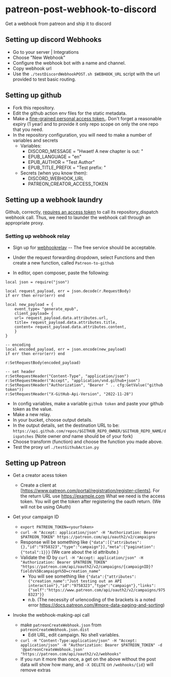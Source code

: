 # patreon-post-webhook-to-discord
Get a webhook from patreon and ship it to discord


## Setting up discord Webhooks

* Go to your server | Integrations
* Choose "New Webhook"
* Configure the webhook bot with a name and channel.
* Copy webhook url
* Use the `./testDiscordWebhookPOST.sh $WEBHOOK_URL` script with the url provided to test basic routing.

## Setting up github

* Fork this repository.
* Edit the github action env files for the static metadata.
* Make a [fine-grained personal access token.](https://docs.github.com/en/authentication/keeping-your-account-and-data-secure/creating-a-personal-access-token#creating-a-fine-grained-personal-access-token). Don't forget a reasonable expiry (1 year) and to provide it only repo scope on only the one repo that you need.
* In the repository configuration, you will need to make a number of variables and secrets
  * Variables: 
    * DISCORD_MESSAGE = "Hwaet! A new chapter is out: "
    * EPUB_LANGUAGE = "en"
    * EPUB_AUTHOR = "Test Author"
    * EPUB_TITLE_PREFIX = "Test prefix: "
  * Secrets (when you know them):
    * DISCORD_WEBHOOK_URL
    * PATREON_CREATOR_ACCESS_TOKEN


## Setting up a webhook laundry

Github, correctly, [requires an access token](https://docs.github.com/en/rest/repos/repos?apiVersion=2022-11-28#create-a-repository-dispatch-event) to call its repository_dispatch webhook call. Thus, we need to launder the webhook call through an appropriate proxy. 


### Setting up webhook relay



* Sign up for [webhookrelay](https://my.webhookrelay.com/) -- The free service should be acceptable.

* Under the request forwarding dropdown, select Functions and then create a new function, called `Patreon-to-github`
* In editor, open composer, paste the following:

```{.lua}
local json = require("json")

local request_payload, err = json.decode(r.RequestBody)
if err then error(err) end

local new_payload = {
    event_type= "generate_epub",
    client_payload= {
    url= request_payload.data.attributes.url, 
    title= request_payload.data.attributes.title,
    content= request_payload.data.attributes.content,
    }
}

-- encoding
local encoded_payload, err = json.encode(new_payload)
if err then error(err) end

r:SetRequestBody(encoded_payload)

-- set header
r:SetRequestHeader("Content-Type", "application/json")
r:SetRequestHeader("Accept", "application/vnd.github+json")
r:SetRequestHeader("Authorization", "Bearer " .. cfg:GetValue("github token"))
r:SetRequestHeader("X-GitHub-Api-Version", "2022-11-28")

```
* In config variables, make a variable `github token` and paste your github token as the value.
* Make a new relay.
* In your bucket, choose output details.
* In the output details, set the destination URL to be: `https://api.github.com/repos/$GITHUB_REPO_OWNER/$GITHUB_REPO_NAME/dispatches`  (Note owner *and* name should be of your fork)
* Choose transform (function) and choose the function you made above.
* Test the proxy url `./testGithubAction.py`


## Setting up Patreon
* Get a creator acess token
  * Create a client at [https://www.patreon.com/portal/registration/register-clients]. For the return URL use https://example.com What we need is the access token. You will get the token after registering the oauth return. (We will not be using OAuth)
* Get your campaign ID
  * `export PATREON_TOKEN=<yourToken>`
  * `curl -H "Accept: application/json" -H "Authorization: Bearer $PATREON_TOKEN" https://patreon.com/api/oauth2/v2/campaigns`
  * Response will be something like `{"data":[{"attributes":{},"id":"9758323","type":"campaign"}],"meta":{"pagination":{"total":1}}}` (We care about the id attribute.)  
  * Validate the ID by `curl -H "Accept: application/json" -H "Authorization: Bearer $PATREON_TOKEN" "https://patreon.com/api/oauth2/v2/campaigns/{campaignID}?fields%5Bcampaign%5D=creation_name"`
    * You will see something like `{"data":{"attributes":{"creation_name":"Just testing out an API interaction"},"id":"9758323","type":"campaign"},"links":{"self":"https://www.patreon.com/api/oauth2/v2/campaigns/9758323"}}`
    * n.b. (The necessity of urlencoding of the brackets is a noted error https://docs.patreon.com/#more-data-paging-and-sorting)

* Invoke the webhook-making-api call
  * make `patreonCreateWebhook.json` from `patreonCreateWebhook.json.dist`
    * Edit URL, edit campaign. No shell variables.
  * `curl -H "Content-Type:application/json" -H "Accept: application/json" -H "Authorization: Bearer $PATREON_TOKEN" -d '@patreonCreateWebhook.json' "https://patreon.com/api/oauth2/v2/webhooks"`
  * If you run it more than once, a get on the above without the post data will show how many, and `-X DELETE` on `/webhooks/{id}` will remove extras


